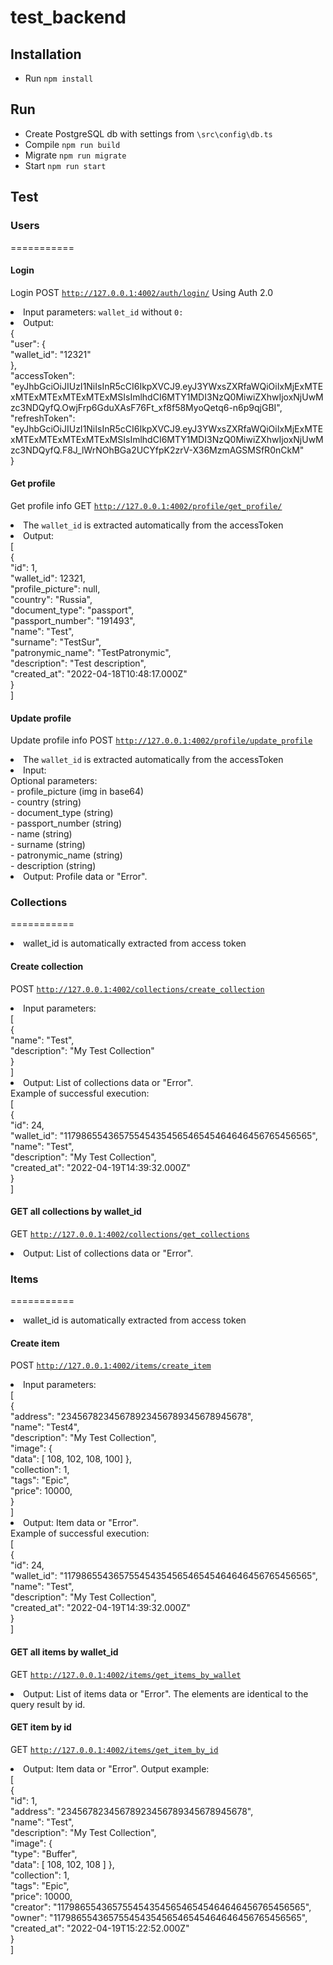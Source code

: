 # test_backend
## Installation

<ul dir="auto">
<li>Run <code>npm install</code></li>
</ul>

## Run
<ul dir="auto">
<li>Create PostgreSQL db with settings from <code>\src\config\db.ts</code></li>
<li>Compile <code>npm run build</code></li>
<li>Migrate <code>npm run migrate</code></li>
<li>Start <code>npm run start</code></li>
</ul>


## Test
###  Users
===========
####  Login
Login POST <code>http://127.0.0.1:4002/auth/login/</code>
Using Auth 2.0 <br/>
<li>Input parameters: <code>wallet_id</code>  without <code>0:</code> </li>
<li>Output:<br />
  {<br />
    "user": {<br />
        "wallet_id": "12321"<br />
    },<br />
    "accessToken": "eyJhbGciOiJIUzI1NiIsInR5cCI6IkpXVCJ9.eyJ3YWxsZXRfaWQiOiIxMjExMTExMTExMTExMTExMTExMSIsImlhdCI6MTY1MDI3NzQ0MiwiZXhwIjoxNjUwMzc3NDQyfQ.OwjFrp6GduXAsF76Ft_xf8f58MyoQetq6-n6p9qjGBI",<br />
    "refreshToken": "eyJhbGciOiJIUzI1NiIsInR5cCI6IkpXVCJ9.eyJ3YWxsZXRfaWQiOiIxMjExMTExMTExMTExMTExMTExMSIsImlhdCI6MTY1MDI3NzQ0MiwiZXhwIjoxNjUwMzc3NDQyfQ.F8J_lWrNOhBGa2UCYfpK2zrV-X36MzmAGSMSfR0nCkM"<br />
}<br />
  
  
#### Get profile
Get profile info GET <code>http://127.0.0.1:4002/profile/get_profile/</code>
<li>The <code>wallet_id</code> is extracted automatically from the accessToken</li>
<li>Output:<br />
[<br />
    {<br />
        "id": 1,<br />
        "wallet_id": 12321,<br />
        "profile_picture": null,<br />
        "country": "Russia",<br />
        "document_type": "passport",<br />
        "passport_number": "191493",<br />
        "name": "Test",<br />
        "surname": "TestSur",<br />
        "patronymic_name": "TestPatronymic",<br />
        "description": "Test description",<br />
        "created_at": "2022-04-18T10:48:17.000Z"<br />
    }<br />
]<br />
  
  
  
 #### Update profile
Update profile info POST <code>http://127.0.0.1:4002/profile/update_profile</code>
<li>The <code>wallet_id</code> is extracted automatically from the accessToken</li>
<li>Input:<br />
Optional parameters:<br />
- profile_picture (img in base64)<br />
- country (string)<br />
- document_type (string)<br />
- passport_number (string)<br />
- name (string)<br />
- surname (string)<br />
- patronymic_name (string)<br />
- description (string)<br />
  
<li>Output: Profile data or "Error".
  
  
</ul>

### Collections
===========
<li>wallet_id is automatically extracted from access token</li>

#### Create collection

POST <code>http://127.0.0.1:4002/collections/create_collection</code>
<li>Input parameters: <br />
[<br />
    {<br />
        "name": "Test",<br />
        "description": "My Test Collection"<br />
    }<br />
]<br />
<li>Output: List of collections data or "Error".</li>
Example of successful execution: <br />
[<br />
    {<br />
        "id": 24,<br />
        "wallet_id": "11798655436575545435456546545464646456765456565",<br />
        "name": "Test",<br />
        "description": "My Test Collection",<br />
        "created_at": "2022-04-19T14:39:32.000Z"<br />
    }<br />
]<br />


#### GET all collections by wallet_id
GET <code>http://127.0.0.1:4002/collections/get_collections</code>
<li>Output: List of collections data or "Error".</li>




### Items
===========
<li>wallet_id is automatically extracted from access token</li>

#### Create item

POST <code>http://127.0.0.1:4002/items/create_item</code>
<li>Input parameters: <br />
[<br />
    {<br />
        "address": "23456782345678923456789345678945678",<br />
        "name": "Test4",<br />
        "description": "My Test Collection",<br />
        "image": {<br />
            "data": [ 108, 102, 108, 100] },<br />
        "collection": 1,<br />
        "tags": "Epic",<br />
        "price": 10000,<br />
    }<br />
]<br />
<li>Output: Item data or "Error".</li>
Example of successful execution: <br />
[<br />
    {<br />
        "id": 24,<br />
        "wallet_id": "11798655436575545435456546545464646456765456565",<br />
        "name": "Test",<br />
        "description": "My Test Collection",<br />
        "created_at": "2022-04-19T14:39:32.000Z"<br />
    }<br />
]<br />


#### GET all items by wallet_id
GET <code>http://127.0.0.1:4002/items/get_items_by_wallet</code>
<li>Output: List of items data or "Error".
The elements are identical to the query result by id.</li>


#### GET item by id
GET <code>http://127.0.0.1:4002/items/get_item_by_id</code>
<li>Output: Item data or "Error".
Output example: <br />
[<br />
    {<br />
        "id": 1,<br />
        "address": "23456782345678923456789345678945678",<br />
        "name": "Test",<br />
        "description": "My Test Collection",<br />
        "image": {<br />
            "type": "Buffer",<br />
            "data": [ 108, 102, 108 ] },<br />
        "collection": 1,<br />
        "tags": "Epic",<br />
        "price": 10000,<br />
        "creator": "11798655436575545435456546545464646456765456565",<br />
        "owner": "11798655436575545435456546545464646456765456565",<br />
        "created_at": "2022-04-19T15:22:52.000Z"<br />
    }<br />
]<br />
</li>


